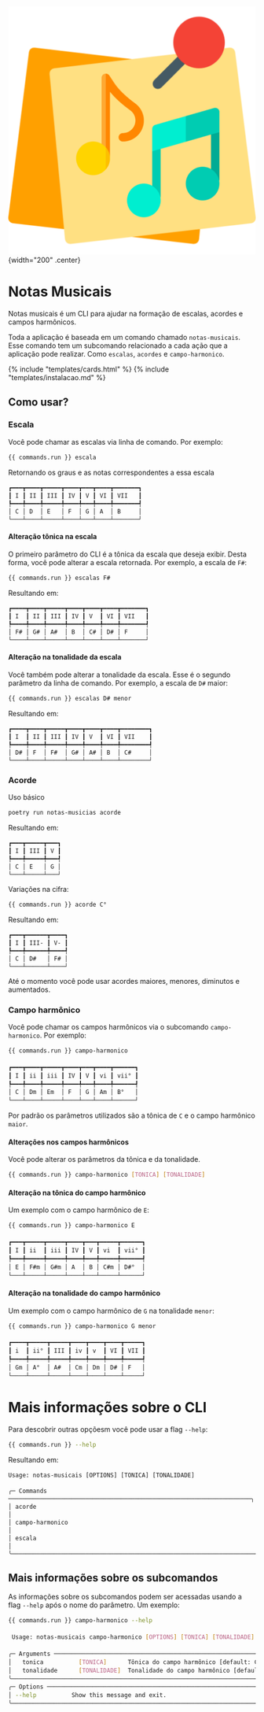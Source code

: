 ![logo do projeto](assets/logo.png){width="200" .center}
# Notas Musicais

Notas musicais é um CLI para ajudar na formação de escalas, acordes e campos harmônicos.

Toda a aplicação é baseada em um comando chamado `notas-musicais`. Esse comando tem um subcomando relacionado a cada ação que a aplicação pode realizar. Como `escalas`, `acordes` e `campo-harmonico`.

{% include "templates/cards.html" %}
{% include "templates/instalacao.md" %}

## Como usar?

### Escala

Você pode chamar as escalas via linha de comando. Por exemplo:

```bash
{{ commands.run }} escala
```
Retornando os graus e as notas correspondentes a essa escala

```
┏━━━┳━━━━┳━━━━━┳━━━━┳━━━┳━━━━┳━━━━━━━┓
┃ I ┃ II ┃ III ┃ IV ┃ V ┃ VI ┃ VII   ┃
┡━━━╇━━━━╇━━━━━╇━━━━╇━━━╇━━━━╇━━━━━━━┩
│ C │ D  │ E   │ F  │ G │ A  │ B     │
└───┴────┴─────┴────┴───┴────┴───────┘
```

#### Alteração tônica na escala

O primeiro parâmetro do CLI é a tônica da escala que deseja exibir. Desta forma, você pode alterar a escala retornada. Por exemplo, a escala de `F#`:

```bash
{{ commands.run }} escalas F#
```
Resultando em:

```
┏━━━━┳━━━━┳━━━━━┳━━━━┳━━━━┳━━━━┳━━━━━━━┓
┃ I  ┃ II ┃ III ┃ IV ┃ V  ┃ VI ┃ VII   ┃
┡━━━━╇━━━━╇━━━━━╇━━━━╇━━━━╇━━━━╇━━━━━━━┩
│ F# │ G# │ A#  │ B  │ C# │ D# │ F     │
└────┴────┴─────┴────┴────┴────┴───────┘
```

#### Alteração na tonalidade da escala

Você também pode alterar a tonalidade da escala. Esse é o segundo parâmetro da linha de comando. Por exemplo, a escala de `D#` maior:

```bash
{{ commands.run }} escalas D# menor
```

Resultando em:

```
┏━━━━┳━━━━┳━━━━━┳━━━━┳━━━━┳━━━━┳━━━━━━━━┓
┃ I  ┃ II ┃ III ┃ IV ┃ V  ┃ VI ┃ VII    ┃
┡━━━━╇━━━━╇━━━━━╇━━━━╇━━━━╇━━━━╇━━━━━━━━┩
│ D# │ F  │ F#  │ G# │ A# │ B  │ C#     │
└────┴────┴─────┴────┴────┴────┴────────┘
```

### Acorde

Uso básico

```bash
poetry run notas-musicias acorde
```

Resultando em:

```
┏━━━┳━━━━━┳━━━┓
┃ I ┃ III ┃ V ┃
┡━━━╇━━━━━╇━━━┩
│ C │ E   │ G │
└───┴─────┴───┘
```

Variações na cifra:
```bash
{{ commands.run }} acorde C°
```

Resultando em:
```
┏━━━┳━━━━━━┳━━━━┓
┃ I ┃ III- ┃ V- ┃
┡━━━╇━━━━━━╇━━━━┩
│ C │ D#   │ F# │
└───┴──────┴────┘
```

Até o momento você pode usar acordes maiores, menores, diminutos e aumentados.

### Campo harmônico

Você pode chamar os campos harmônicos via o subcomando `campo-harmonico`. Por exemplo:

```bash
{{ commands.run }} campo-harmonico

┏━━━┳━━━━┳━━━━━┳━━━━┳━━━┳━━━━┳━━━━━━┓
┃ I ┃ ii ┃ iii ┃ IV ┃ V ┃ vi ┃ vii° ┃
┡━━━╇━━━━╇━━━━━╇━━━━╇━━━╇━━━━╇━━━━━━┩
│ C │ Dm │ Em  │ F  │ G │ Am │ B°   │
└───┴────┴─────┴────┴───┴────┴──────┘
```

Por padrão os parâmetros utilizados são a tônica de `C` e o campo harmônico `maior`.

#### Alterações nos campos harmônicos

Você pode alterar os parâmetros da tônica e da tonalidade.

```bash
{{ commands.run }} campo-harmonico [TONICA] [TONALIDADE]
```

#### Alteração na tônica do campo harmônico

Um exemplo com o campo harmônico de `E`:

```bash
{{ commands.run }} campo-harmonico E

┏━━━┳━━━━━┳━━━━━┳━━━━┳━━━┳━━━━━┳━━━━━━┓
┃ I ┃ ii  ┃ iii ┃ IV ┃ V ┃ vi  ┃ vii° ┃
┡━━━╇━━━━━╇━━━━━╇━━━━╇━━━╇━━━━━╇━━━━━━┩
│ E │ F#m │ G#m │ A  │ B │ C#m │ D#°  │
└───┴─────┴─────┴────┴───┴─────┴──────┘
```

#### Alteração na tonalidade do campo harmônico

Um exemplo com o campo harmônico de `G` na tonalidade `menor`:

```bash
{{ commands.run }} campo-harmonico G menor

┏━━━━┳━━━━━┳━━━━━┳━━━━┳━━━━┳━━━━┳━━━━━┓
┃ i  ┃ ii° ┃ III ┃ iv ┃ v  ┃ VI ┃ VII ┃
┡━━━━╇━━━━━╇━━━━━╇━━━━╇━━━━╇━━━━╇━━━━━┩
│ Gm │ A°  │ A#  │ Cm │ Dm │ D# │ F   │
└────┴─────┴─────┴────┴────┴────┴─────┘
```

# Mais informações sobre o CLI

Para descobrir outras opçõesm você pode usar a flag `--help`:

```bash
{{ commands.run }} --help
```

Resultando em:

```
Usage: notas-musicais [OPTIONS] [TONICA] [TONALIDADE]                                  
                                                                                           
╭─ Commands ─────────────────────────────────────────────────────────────────────╮
│ acorde                                                                         │
│ campo-harmonico                                                                │
│ escala                                                                         │
╰────────────────────────────────────────────────────────────────────────────────╯
```

## Mais informações sobre os subcomandos

As informações sobre os subcomandos podem ser acessadas usando a flag `--help` após o nome do parâmetro. Um exemplo:

```bash
{{ commands.run }} campo-harmonico --help
                                                                                  
 Usage: notas-musicais campo-harmonico [OPTIONS] [TONICA] [TONALIDADE]            
                                                                                  
╭─ Arguments ────────────────────────────────────────────────────────────────────╮
│   tonica          [TONICA]      Tônica do campo harmônico [default: C]         │
│   tonalidade      [TONALIDADE]  Tonalidade do campo harmônico [default: maior] │
╰────────────────────────────────────────────────────────────────────────────────╯
╭─ Options ──────────────────────────────────────────────────────────────────────╮
│ --help          Show this message and exit.                                    │
╰────────────────────────────────────────────────────────────────────────────────╯
```